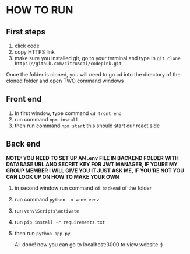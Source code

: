 # HOW TO RUN

## First steps
1. click code
2. copy HTTPS link
3. make sure you installed git, go to your terminal and type in ```git clone https://github.com/citruscai/codepink.git```

Once the folder is cloned, you will need to go cd into the directory of the cloned folder and open TWO command windows
 
## Front end
1. In first window, type command
   ```cd front end```
2. run command ```npm install```
3. then run command ```npm start``` this should start our react side

## Back end
**NOTE: YOU NEED TO SET UP AN .env FILE IN BACKEND FOLDER WITH DATABASE URL AND SECRET KEY FOR JWT MANAGER, IF YOURE MY GROUP MEMBER I WILL GIVE YOU IT JUST ASK ME, IF YOU'RE NOT YOU CAN LOOK UP ON HOW TO MAKE YOUR OWN**
1. in second window run command ```cd backend``` of the folder
2. run command ```python -m venv venv```
3. run ```venv\Scripts\activate```
5. run ```pip install -r requirements.txt```
6. then run ```python app.py```

   All done! now you can go to localhost:3000 to view website :)

   
